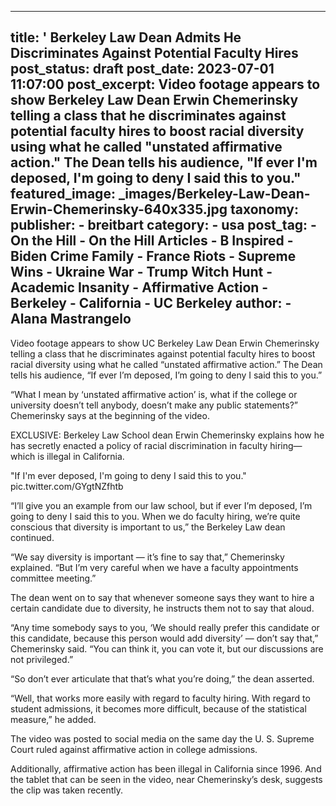 
---
title: &#39; Berkeley Law Dean Admits He Discriminates Against Potential Faculty Hires 
post_status: draft
post_date: 2023-07-01 11:07:00 
post_excerpt: Video footage appears to show Berkeley Law Dean Erwin Chemerinsky telling a class that he discriminates against potential faculty hires to boost racial diversity using what he called &quot;unstated affirmative action.&quot; The Dean tells his audience, &quot;If ever I&#39;m deposed, I&#39;m going to deny I said this to you.&quot; 
featured_image: _images/Berkeley-Law-Dean-Erwin-Chemerinsky-640x335.jpg 
taxonomy:
    publisher:
        - breitbart
    category:
        - usa 
    post_tag:
        - On the Hill
        - On the Hill Articles
        - B Inspired
        - Biden Crime Family
        - France Riots
        - Supreme Wins
        - Ukraine War
        - Trump Witch Hunt
        - Academic Insanity
        - Affirmative Action
        - Berkeley
        - California
        - UC Berkeley
    author:
        - Alana Mastrangelo
---
Video footage appears to show UC Berkeley Law Dean Erwin Chemerinsky telling a class that he discriminates against potential faculty hires to boost racial diversity using what he called “unstated affirmative action.” The Dean tells his audience, “If ever I’m deposed, I’m going to deny I said this to you.”

“What I mean by ‘unstated affirmative action’ is, what if the college or university doesn’t tell anybody, doesn’t make any public statements?” Chemerinsky says at the beginning of the video.

EXCLUSIVE: Berkeley Law School dean Erwin Chemerinsky explains how he has secretly enacted a policy of racial discrimination in faculty hiring—which is illegal in California.

&quot;If I&#39;m ever deposed, I&#39;m going to deny I said this to you.&quot; pic.twitter.com&#x2F;GYgtNZfhtb

“I’ll give you an example from our law school, but if ever I’m deposed, I’m going to deny I said this to you. When we do faculty hiring, we’re quite conscious that diversity is important to us,” the Berkeley Law dean continued.

“We say diversity is important — it’s fine to say that,” Chemerinsky explained. “But I’m very careful when we have a faculty appointments committee meeting.”

The dean went on to say that whenever someone says they want to hire a certain candidate due to diversity, he instructs them not to say that aloud.

“Any time somebody says to you, ‘We should really prefer this candidate or this candidate, because this person would add diversity’ — don’t say that,” Chemerinsky said. “You can think it, you can vote it, but our discussions are not privileged.”

“So don’t ever articulate that that’s what you’re doing,” the dean asserted.

“Well, that works more easily with regard to faculty hiring. With regard to student admissions, it becomes more difficult, because of the statistical measure,” he added.

The video was posted to social media on the same day the U. S. Supreme Court ruled against affirmative action in college admissions.

Additionally, affirmative action has been illegal in California since 1996. And the tablet that can be seen in the video, near Chemerinsky’s desk, suggests the clip was taken recently. 